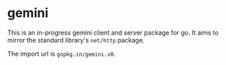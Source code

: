 # gemini

This is an in-progress gemini client and server package for go. It aims to mirror the standard library's `net/http` package.

The import url is `gopkg.in/gemini.v0`.
